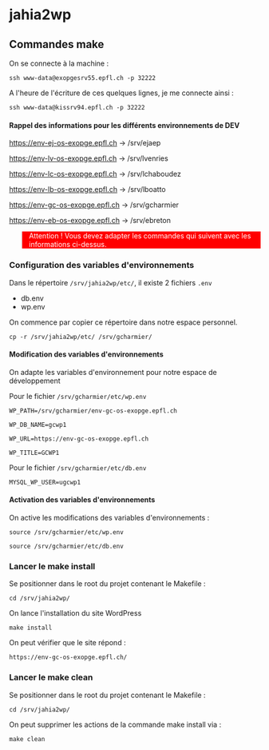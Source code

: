 jahia2wp
==


Commandes make 
-

On se connecte à la machine :

<pre><code>ssh www-data@exopgesrv55.epfl.ch -p 32222</code></pre>

A l'heure de l'écriture de ces quelques lignes, je me connecte ainsi :

<pre><code>ssh www-data@kissrv94.epfl.ch -p 32222</code></pre>

#### Rappel des informations pour les différents environnements de DEV

https://env-ej-os-exopge.epfl.ch -> /srv/ejaep

https://env-lv-os-exopge.epfl.ch  -> /srv/lvenries

https://env-lc-os-exopge.epfl.ch  -> /srv/lchaboudez

https://env-lb-os-exopge.epfl.ch  -> /srv/lboatto

https://env-gc-os-exopge.epfl.ch  -> /srv/gcharmier

https://env-eb-os-exopge.epfl.ch  -> /srv/ebreton

<blockquote style="background-color: red; color: white"; font-weight: bold;>
<p>Attention ! Vous devez adapter les commandes qui suivent avec les informations ci-dessus.</p>
</blockquote>

### Configuration des variables d'environnements #

Dans le répertoire <code>/srv/jahia2wp/etc/</code>, il existe 2 fichiers <code>.env</code>

* db.env
* wp.env

On commence par copier ce répertoire dans notre espace personnel. 

<pre><code>cp -r /srv/jahia2wp/etc/ /srv/gcharmier/</code></pre>

#### Modification des variables d'environnements

On adapte les variables d'environnement pour notre espace de développement

Pour le fichier <code>/srv/gcharmier/etc/wp.env</code>

<pre><code>WP_PATH=/srv/gcharmier/env-gc-os-exopge.epfl.ch</code></pre>

<pre><code>WP_DB_NAME=gcwp1</code></pre>

<pre><code>WP_URL=https://env-gc-os-exopge.epfl.ch</code></pre>

<pre><code>WP_TITLE=GCWP1</code></pre>
  
Pour le fichier <code>/srv/gcharmier/etc/db.env</code>

<pre><code>MYSQL_WP_USER=ugcwp1</code></pre>

#### Activation des variables d'environnements

On active les modifications des variables d'environnements :

<pre><code>source /srv/gcharmier/etc/wp.env</code></pre>

<pre><code>source /srv/gcharmier/etc/db.env</code></pre>

### Lancer le make install #

Se positionner dans le root du projet contenant le Makefile :
<pre><code>cd /srv/jahia2wp/</code></pre>

On lance l'installation du site WordPress

<pre><code>make install</code></pre>

On peut vérifier que le site répond :

<pre><code>https://env-gc-os-exopge.epfl.ch/</code></pre>

### Lancer le make clean

Se positionner dans le root du projet contenant le Makefile :
<pre><code>cd /srv/jahia2wp/</code></pre>

On peut supprimer les actions de la commande make install via :
<pre><code>make clean</code></pre>



